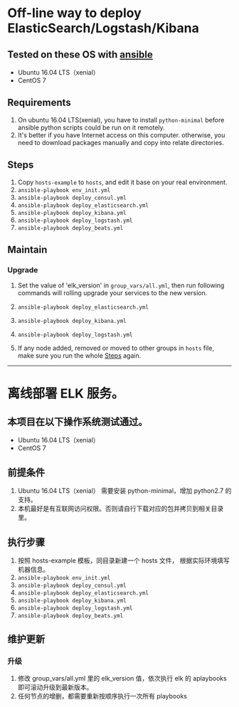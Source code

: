 # Off-line way to deploy ElasticSearch/Logstash/Kibana

## Tested on these OS with [ansible](http://docs.ansible.com/ansible/latest/intro_installation.html)
* Ubuntu 16.04 LTS（xenial）
* CentOS 7

## Requirements
1. On ubuntu 16.04 LTS(xenial), you have to install `python-minimal` before ansible python scripts could be run on it remotely.
1. It's better if you have Internet access on this computer. otherwise, you need to download packages manually and copy into relate directories.

## Steps ##
1. Copy `hosts-example` to `hosts`, and edit it base on your real environment.
1. `ansible-playbook env_init.yml`
1. `ansible-playbook deploy_consul.yml`
1. `ansible-playbook deploy_elasticsearch.yml`
1. `ansible-playbook deploy_kibana.yml`
1. `ansible-playbook deploy_logstash.yml`
1. `ansible-playbook deploy_beats.yml`

## Maintain
### Upgrade
1. Set the value of 'elk_version' in `group_vars/all.yml`, then run following commands will rolling upgrade your services to the new version.
  1. `ansible-playbook deploy_elasticsearch.yml`
  1. `ansible-playbook deploy_kibana.yml`
  1. `ansible-playbook deploy_logstash.yml`

1. If any node added, removed or moved to other groups in `hosts` file, make sure you run the whole [Steps](#steps) again.

---

# 离线部署 ELK 服务。

## 本项目在以下操作系统测试通过。
* Ubuntu 16.04 LTS（xenial）
* CentOS 7

## 前提条件
1. Ubuntu 16.04 LTS（xenial） 需要安装 python-minimal，增加 python2.7 的支持。
1. 本机最好是有互联网访问权限。否则请自行下载对应的包并拷贝到相关目录里。

## 执行步骤
1. 按照 hosts-example 模板，同目录新建一个 hosts 文件， 根据实际环境填写机器信息。
1. `ansible-playbook env_init.yml`
1. `ansible-playbook deploy_consul.yml`
1. `ansible-playbook deploy_elasticsearch.yml`
1. `ansible-playbook deploy_kibana.yml`
1. `ansible-playbook deploy_logstash.yml`
1. `ansible-playbook deploy_beats.yml`

## 维护更新
### 升级
1. 修改 group_vars/all.yml 里的 elk_version 值，依次执行 elk 的 aplaybooks 即可滚动升级到最新版本。
1. 任何节点的增删，都需要重新按顺序执行一次所有 playbooks
